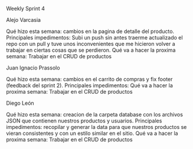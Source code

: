 Weekly Sprint 4

Alejo Varcasia

Qué hizo esta semana: cambios en la pagina de detalle del producto.
Principales impedimentos: Subi un push sin antes traerme actualizado el repo con un pull y tuve unos inconvenientes que me hicieron volver a trabajar en ciertas cosas que se perdieron.
Qué va a hacer la proxima semana: Trabajar en el CRUD de productos

Juan Ignacio Prassolo

Qué hizo esta semana: cambios en el carrito de compras y fix footer (feedback del sprint 2).
Principales impedimentos:
Qué va a hacer la proxima semana: Trabajar en el CRUD de productos

Diego León

Qué hizo esta semana: creacion de la carpeta database con los archivos JSON que contienen nuestros productos y usuarios.
Principales impedimentos: recopilar y generar la data para que nuestros productos se vieran consistentes y con un estilo similar en el sitio.
Qué va a hacer la proxima semana: Trabajar en el CRUD de productos
